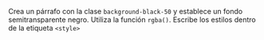 Crea un párrafo con la clase `background-black-50` y establece un fondo semitransparente negro. Utiliza la función `rgba()`. Escribe los estilos dentro de la etiqueta `<style>`
